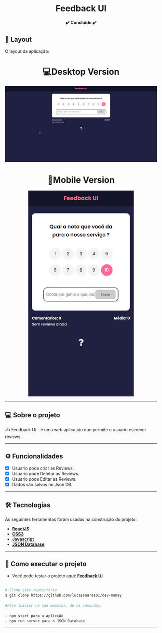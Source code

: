 <h1 align="center">
    Feedback UI
</h1>

<h4 align="center"> 
	✔️ Concluido ✔️
</h4>


## 🎨 Layout

O layout da aplicação:

<div align="center">
  <h1>💻Desktop Version</h1>
  <img src="./github/feedbackuigif.gif">
  
  <h1>📱Mobile Version</h1>
  <img src="./github/mobilefeedbackui.gif" width='350px'/>     
</div>

---

## 💻 Sobre o projeto

✍️ Feedback UI - é uma web aplicação que permite o usuario escrever reviews .

---

## ⚙️ Funcionalidades

- [x] Usuario pode criar as Reviews.
- [x] Usuario pode Deletar as Reviews.
- [x] Usuario pode Editar as Reviews.
- [x] Dados são salvos no Json DB.

---

## 🛠 Tecnologias

As seguintes ferramentas foram usadas na construção do projeto:

-   **[ReactJS](https://github.com/reactjs)**
-   **[CSS3](https://github.com/topics/css3)**
-   **[Javascript](https://github.com/topics/javascript)**
-   **[JSON Database](https://www.npmjs.com/package/node-json-db)**

---

## 🚀 Como executar o projeto

-   Você pode testar o projeto aqui: **[Feedback UI](feedback-uiweb.vercel.app)**

```bash

# Clone este repositório
$ git clone https://github.com/lucassoares01/dev-money

#Para iniciar na sua maquina, de os comandos: 

- npm start para a aplicção
- npm run server para o JSON Database.

```

---

